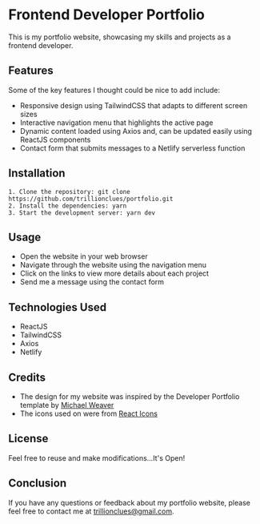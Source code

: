 # Frontend Developer Portfolio

This is my portfolio website, showcasing my skills and projects as a frontend developer.

## Features

Some of the key features I thought could be nice to add include:

- Responsive design using TailwindCSS that adapts to different screen sizes
- Interactive navigation menu that highlights the active page
- Dynamic content loaded using Axios and, can be updated easily using ReactJS components
- Contact form that submits messages to a Netlify serverless function

## Installation

```
1. Clone the repository: git clone https://github.com/trillionclues/portfolio.git
2. Install the dependencies: yarn
3. Start the development server: yarn dev
```

## Usage

- Open the website in your web browser
- Navigate through the website using the navigation menu
- Click on the links to view more details about each project
- Send me a message using the contact form

## Technologies Used

- ReactJS
- TailwindCSS
- Axios
- Netlify

## Credits

- The design for my website was inspired by the Developer Portfolio template by [Michael Weaver](https://developer-portfolio-v2.netlify.app/)
- The icons used on were from [React Icons](https://react-icons.github.io/react-icons/)

## License

Feel free to reuse and make modifications...It's Open!

## Conclusion

If you have any questions or feedback about my portfolio website, please feel free to contact me at trillionclues@gmail.com.
